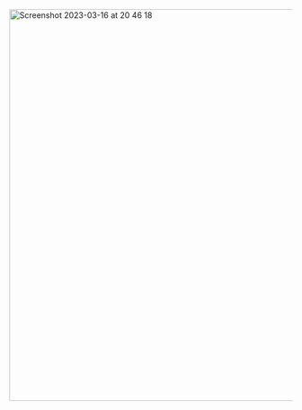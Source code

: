 <img width="697" alt="Screenshot 2023-03-16 at 20 46 18" src="https://user-images.githubusercontent.com/113942589/225707984-23aa1184-c8aa-4c7f-bec6-d9cb471b68c4.png">
